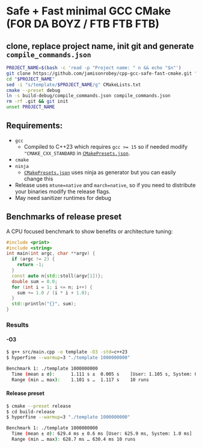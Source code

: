 # Safe + Fast minimal GCC CMake (FOR DA BOYZ / FTB FTB FTB)
## clone, replace project name, init git and generate `compile_commands.json`
```bash
PROJECT_NAME=$(bash -c 'read -p "Project name: " n && echo "$n"')
git clone https://github.com/jamisonrobey/cpp-gcc-safe-fast-cmake.git "$PROJECT_NAME"
cd "$PROJECT_NAME"
sed -i "s/template/$PROJECT_NAME/g" CMakeLists.txt
cmake --preset debug
ln -s build-debug/compile_commands.json compile_commands.json
rm -rf .git && git init
unset PROJECT_NAME
```
## Requirements:
- `gcc` 
    - Compiled to C++23 which requires `gcc >= 15` so if needed modify `"CMAKE_CXX_STANDARD` in [`CMakePresets.json`](CMakePresets.json).
- `cmake`
- `ninja`
    -  [`CMakePresets.json`](CMakePresets.json) uses ninja as generator but you can easily change this
- Release uses `mtune=native` and `march=native`, so if you need to distribute your binaries modify the release flags.
- May need sanitizer runtimes for debug
## Benchmarks of release preset
A CPU focused benchmark to show benefits or architecture tuning:
```cpp
#include <print>
#include <string>
int main(int argc, char **argv) {
  if (argc != 2) {
    return -1;
  }
  const auto n{std::stoll(argv[1])};
  double sum = 0.0;
  for (int i = 1; i <= n; i++) {
    sum += 1.0 / (i * i + 1.0);
  }
  std::println("{}", sum);
}
```
### Results
#### -O3
```bash
$ g++ src/main.cpp -o template -O3 -std=c++23
$ hyperfine --warmup=3 "./template 1000000000"

Benchmark 1: ./template 1000000000
  Time (mean ± σ):      1.111 s ±  0.005 s    [User: 1.105 s, System: 0.001 s]
  Range (min … max):    1.101 s …  1.117 s    10 runs
  ```

#### Release preset
```bash
$ cmake --preset release
$ cd build-release
$ hyperfine --warmup=3 "./template 1000000000"

Benchmark 1: ./template 1000000000
  Time (mean ± σ): 629.4 ms ± 0.6 ms [User: 625.9 ms, System: 1.0 ms]
  Range (min … max): 628.7 ms … 630.4 ms 10 runs
```
